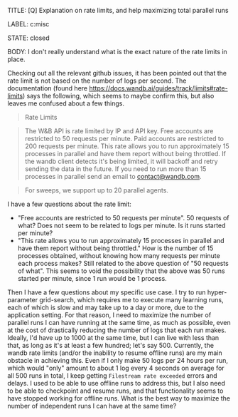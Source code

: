 TITLE:
[Q] Explanation on rate limits, and help maximizing total parallel runs

LABEL:
c:misc

STATE:
closed

BODY:
I don't really understand what is the exact nature of the rate limits in place.

Checking out all the relevant github issues, it has been pointed out that the rate limit is not based on the number of logs per second.  The documentation (found here https://docs.wandb.ai/guides/track/limits#rate-limits) says the following, which seems to maybe confirm this, but also leaves me confused about a few things.

> Rate Limits

> The W&B API is rate limited by IP and API key. Free accounts are restricted to 50 requests per minute. Paid accounts are restricted to 200 requests per minute. This rate allows you to run approximately 15 processes in parallel and have them report without being throttled. If the wandb client detects it's being limited, it will backoff and retry sending the data in the future. If you need to run more than 15 processes in parallel send an email to [contact@wandb.com](mailto:contact@wandb.com).

> For sweeps, we support up to 20 parallel agents.

I have a few questions about the rate limit:

- "Free accounts are restricted to 50 requests per minute".  50 requests of what?  Does not seem to be related to logs per minute.  Is it runs started per minute?
- "This rate allows you to run approximately 15 processes in parallel and have them report without being throttled."  How is the number of 15 processes obtained, without knowing how many requests per minute each process makes?  Still related to the above question of "50 requests of what".  This seems to void the possibility that the above was 50 runs started per minute, since 1 run would be 1 process.

Then I have a few questions about my specific use case.  I try to run hyper-parameter grid-search, which requires me to execute many learning runs, each of which is slow and may take up to a day or more, due to the application setting.  For that reason, I need to maximize the number of parallel runs I can have running at the same time, as much as possible, even at the cost of drastically reducing the number of logs that each run makes.  Ideally, I'd have up to 1000 at the same time, but I can live with less than that, as long as it's at least a few hundred;  let's say 500.  Currently, the wandb rate limits (and/or the inability to resume offline runs) are my main obstacle in achieving this.  Even if I only make 50 logs per 24 hours per run, which would "only" amount to about 1 log every 4 seconds on average for all 500 runs in total, I keep getting `Filestream rate exceeded` errors and delays.  I used to be able to use offline runs to address this, but I also need to be able to checkpoint and resume runs, and that functionality seems to have stopped working for offline runs.  What is the best way to maximize the number of independent runs I can have at the same time?

